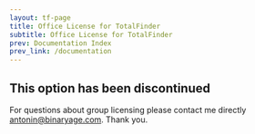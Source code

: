 ```yaml
---
layout: tf-page
title: Office License for TotalFinder
subtitle: Office License for TotalFinder
prev: Documentation Index
prev_link: /documentation
---
```


## This option has been discontinued

For questions about group licensing please contact me directly <a href="mailto:antonin@binaryage.com">antonin@binaryage.com</a>. Thank you.
